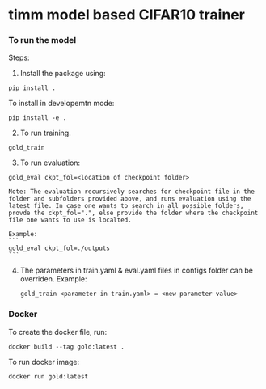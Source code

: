 # timm model based CIFAR10 trainer

### To run the model
Steps:
1. Install the package using:
```
pip install .
```
To install in developemtn mode:
```
pip install -e .
```

2. To run training.
```
gold_train
```
3. To run evaluation:
```
gold_eval ckpt_fol=<location of checkpoint folder>
```
    Note: The evaluation recursively searches for checkpoint file in the folder and subfolders provided above, and runs evaluation using the latest file. In case one wants to search in all possible folders, provde the ckpt_fol=".", else provide the folder where the checkpoint file one wants to use is localted.

    Example:
    ```
    gold_eval ckpt_fol=./outputs
    ```

4. The parameters in train.yaml & eval.yaml files in configs folder can be overriden.
    Example:
    ```
    gold_train <parameter in train.yaml> = <new parameter value>
    ``` 

### Docker

To create the docker file, run:
```
docker build --tag gold:latest .
```
To run docker image:
```
docker run gold:latest
